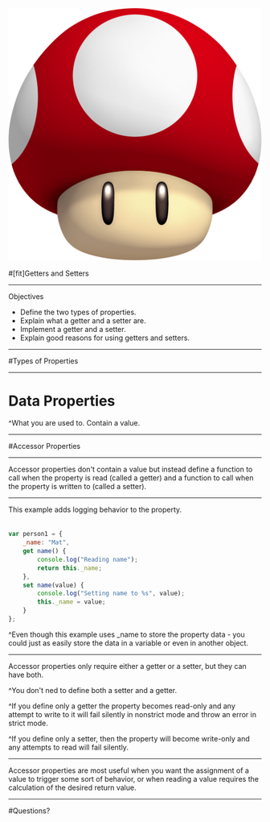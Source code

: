 
![inline](img/power_up.png)

#[fit]Getters and Setters

---

Objectives

- Define the two types of properties.
- Explain what a getter and a setter are.
- Implement a getter and a setter.
- Explain good reasons for using getters and setters.

---

#Types of Properties

---

# Data Properties

^What you are used to. Contain a value.

---

#Accessor Properties

---

Accessor properties don't contain a value but instead define a function to call when the property is read (called a getter) and a function to call when the property is written to (called a setter).

---

This example adds logging behavior to the property.

```javascript

var person1 = {
	_name: "Mat",
	get name() {
		console.log("Reading name");
		return this._name;
	},
	set name(value) {
		console.log("Setting name to %s", value);
		this._name = value;
	}
};

```

^Even though this example uses _name to store the property data - you could just as easily store the data in a variable or even in another object.


---

Accessor properties only require either a getter or a setter, but they can have both.

^You don't ned to define both a setter and a getter.  

^If you define only a getter the property becomes read-only and any attempt to write to it will fail silently in nonstrict mode and throw an error in strict mode.  

^If you define only a setter, then the property will become write-only and any attempts to read will fail silently.

---

Accessor properties are most useful when you want the assignment of a value to trigger some sort of behavior, or when reading a value requires the calculation of the desired return value.

---

#Questions?